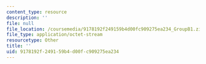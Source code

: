 ```yaml
---
content_type: resource
description: ''
file: null
file_location: /coursemedia/9178192f249159b4d00fc909275ea234_GroupB1.zip
file_type: application/octet-stream
resourcetype: Other
title: ''
uid: 9178192f-2491-59b4-d00f-c909275ea234
---
```

